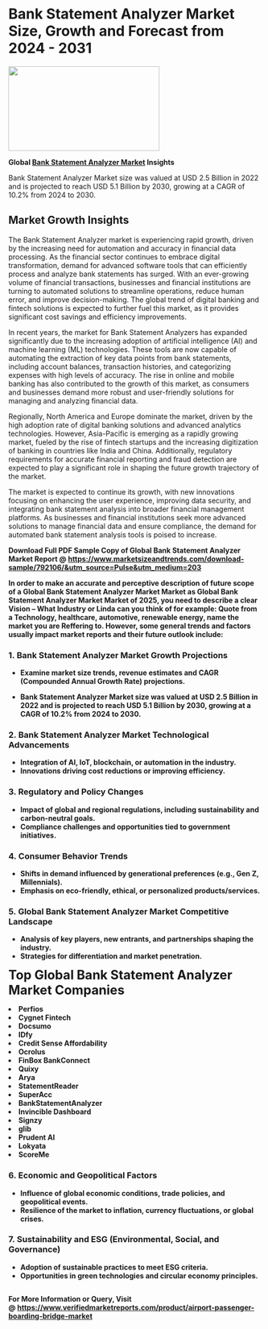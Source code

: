<H1>Bank Statement Analyzer Market Size, Growth and Forecast from 2024 - 2031</H1><img class="aligncenter size-medium wp-image-584254" src="https://thirdeyenews.in/wp-content/uploads/2024/09/Global-Market-Research-300x168.jpeg" alt="" width="300" height="168" /><p><strong>Global&nbsp;<a href="https://www.marketsizeandtrends.com/download-sample/792106/&amp;utm_source=Pulse&amp;utm_medium=203">Bank Statement Analyzer Market</a> Insights</strong></p><p>Bank Statement Analyzer Market size was valued at USD 2.5 Billion in 2022 and is projected to reach USD 5.1 Billion by 2030, growing at a CAGR of 10.2% from 2024 to 2030.</p><p><h2>Market Growth Insights</h2> <p>The Bank Statement Analyzer market is experiencing rapid growth, driven by the increasing need for automation and accuracy in financial data processing. As the financial sector continues to embrace digital transformation, demand for advanced software tools that can efficiently process and analyze bank statements has surged. With an ever-growing volume of financial transactions, businesses and financial institutions are turning to automated solutions to streamline operations, reduce human error, and improve decision-making. The global trend of digital banking and fintech solutions is expected to further fuel this market, as it provides significant cost savings and efficiency improvements.</p> <p><strong></strong></p> <p>In recent years, the market for Bank Statement Analyzers has expanded significantly due to the increasing adoption of artificial intelligence (AI) and machine learning (ML) technologies. These tools are now capable of automating the extraction of key data points from bank statements, including account balances, transaction histories, and categorizing expenses with high levels of accuracy. The rise in online and mobile banking has also contributed to the growth of this market, as consumers and businesses demand more robust and user-friendly solutions for managing and analyzing financial data.</p> <p>Regionally, North America and Europe dominate the market, driven by the high adoption rate of digital banking solutions and advanced analytics technologies. However, Asia-Pacific is emerging as a rapidly growing market, fueled by the rise of fintech startups and the increasing digitization of banking in countries like India and China. Additionally, regulatory requirements for accurate financial reporting and fraud detection are expected to play a significant role in shaping the future growth trajectory of the market.</p> <p>The market is expected to continue its growth, with new innovations focusing on enhancing the user experience, improving data security, and integrating bank statement analysis into broader financial management platforms. As businesses and financial institutions seek more advanced solutions to manage financial data and ensure compliance, the demand for automated bank statement analysis tools is poised to increase.</p> <p><strong></p><p><span class=""><strong>Download Full PDF Sample Copy of Global Bank Statement Analyzer Market Report</strong> @ <a href="https://www.marketsizeandtrends.com/download-sample/792106/&amp;utm_source=Pulse&amp;utm_medium=203" target="_blank">https://www.marketsizeandtrends.com/download-sample/792106/&amp;utm_source=Pulse&amp;utm_medium=203</a></span></p><p>In order to make an accurate and perceptive description of future scope of a Global&nbsp;Bank Statement Analyzer Market Market as Global&nbsp;Bank Statement Analyzer Market Market of 2025, you need to describe a clear Vision &ndash; What Industry or Linda can you think of for example: Quote from a Technology, healthcare, automotive, renewable energy, name the market you are Reffering to. However, some general trends and factors usually impact market reports and their future outlook include:</p><h3>1.&nbsp;<strong>Bank Statement Analyzer Market Growth Projections</strong></h3><ul><li>Examine market size trends, revenue estimates and CAGR (Compounded Annual Growth Rate) projections.</li><li><p>Bank Statement Analyzer Market size was valued at USD 2.5 Billion in 2022 and is projected to reach USD 5.1 Billion by 2030, growing at a CAGR of 10.2% from 2024 to 2030.</p></li></ul><h3>2.&nbsp;<strong>Bank Statement Analyzer Market Technological Advancements</strong></h3><ul><li>Integration of AI, IoT, blockchain, or automation in the industry.</li><li>Innovations driving cost reductions or improving efficiency.</li></ul><h3>3.&nbsp;<strong>Regulatory and Policy Changes</strong></h3><ul><li>Impact of global and regional regulations, including sustainability and carbon-neutral goals.</li><li>Compliance challenges and opportunities tied to government initiatives.</li></ul><h3>4.&nbsp;<strong>Consumer Behavior Trends</strong></h3><ul><li>Shifts in demand influenced by generational preferences (e.g., Gen Z, Millennials).</li><li>Emphasis on eco-friendly, ethical, or personalized products/services.</li></ul><h3>5.&nbsp;<strong>Global Bank Statement Analyzer Market Competitive Landscape</strong></h3><ul><li>Analysis of key players, new entrants, and partnerships shaping the industry.</li><li>Strategies for differentiation and market penetration.</li></ul><p data-pm-slice="1 1 []"><span style="color: inherit; font-family: inherit; font-size: 25px;">Top Global Bank Statement Analyzer Market Companies</span></p><div class="" data-test-id=""><p><li>Perfios</li><li> Cygnet Fintech</li><li> Docsumo</li><li> IDfy</li><li> Credit Sense Affordability</li><li> Ocrolus</li><li> FinBox BankConnect</li><li> Quixy</li><li> Arya</li><li> StatementReader</li><li> SuperAcc</li><li> BankStatementAnalyzer</li><li> Invincible Dashboard</li><li> Signzy</li><li> glib</li><li> Prudent AI</li><li> Lokyata</li><li> ScoreMe</li></p></div><h3>6.&nbsp;<strong>Economic and Geopolitical Factors</strong></h3><ul><li>Influence of global economic conditions, trade policies, and geopolitical events.</li><li>Resilience of the market to inflation, currency fluctuations, or global crises.</li></ul><h3>7.&nbsp;<strong>Sustainability and ESG (Environmental, Social, and Governance)</strong></h3><ul><li>Adoption of sustainable practices to meet ESG criteria.</li><li>Opportunities in green technologies and circular economy principles.</li></ul><h2><strong style="font-size: 14px;">For More Information or Query, Visit @&nbsp;</strong><a style="background-color: #ffffff; font-size: 14px;" href="https://www.marketsizeandtrends.com/report/bank-statement-analyzer-market/" target="_blank">https://www.verifiedmarketreports.com/product/airport-passenger-boarding-bridge-market</a></h2>
